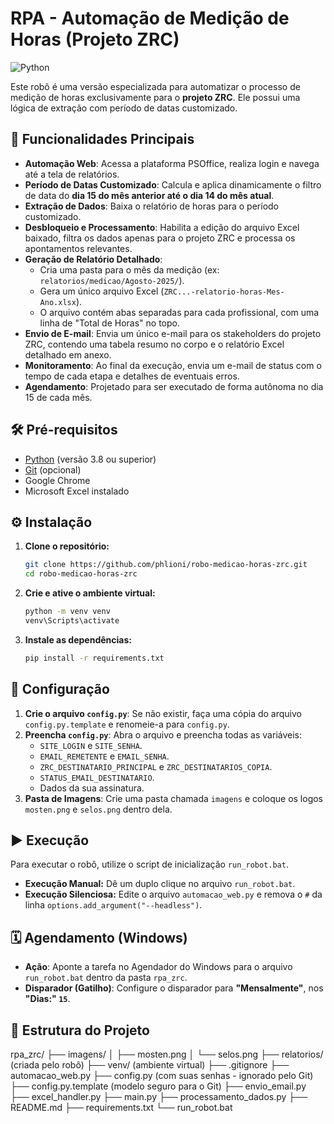 # RPA - Automação de Medição de Horas (Projeto ZRC)

![Python](https://img.shields.io/badge/Python-3.8+-blue.svg)

Este robô é uma versão especializada para automatizar o processo de medição de horas exclusivamente para o **projeto ZRC**. Ele possui uma lógica de extração com período de datas customizado.

## 🚀 Funcionalidades Principais

- **Automação Web**: Acessa a plataforma PSOffice, realiza login e navega até a tela de relatórios.
- **Período de Datas Customizado**: Calcula e aplica dinamicamente o filtro de data do **dia 15 do mês anterior até o dia 14 do mês atual**.
- **Extração de Dados**: Baixa o relatório de horas para o período customizado.
- **Desbloqueio e Processamento**: Habilita a edição do arquivo Excel baixado, filtra os dados apenas para o projeto ZRC e processa os apontamentos relevantes.
- **Geração de Relatório Detalhado**:
  - Cria uma pasta para o mês da medição (ex: `relatorios/medicao/Agosto-2025/`).
  - Gera um único arquivo Excel (`ZRC...-relatorio-horas-Mes-Ano.xlsx`).
  - O arquivo contém abas separadas para cada profissional, com uma linha de "Total de Horas" no topo.
- **Envio de E-mail**: Envia um único e-mail para os stakeholders do projeto ZRC, contendo uma tabela resumo no corpo e o relatório Excel detalhado em anexo.
- **Monitoramento**: Ao final da execução, envia um e-mail de status com o tempo de cada etapa e detalhes de eventuais erros.
- **Agendamento**: Projetado para ser executado de forma autônoma no dia 15 de cada mês.

## 🛠️ Pré-requisitos

- [Python](https://www.python.org/downloads/) (versão 3.8 ou superior)
- [Git](https://git-scm.com/downloads/) (opcional)
- Google Chrome
- Microsoft Excel instalado

## ⚙️ Instalação

1.  **Clone o repositório:**

    ```bash
    git clone https://github.com/phlioni/robo-medicao-horas-zrc.git
    cd robo-medicao-horas-zrc
    ```

2.  **Crie e ative o ambiente virtual:**

    ```bash
    python -m venv venv
    venv\Scripts\activate
    ```

3.  **Instale as dependências:**
    ```bash
    pip install -r requirements.txt
    ```

## 📝 Configuração

1.  **Crie o arquivo `config.py`**: Se não existir, faça uma cópia do arquivo `config.py.template` e renomeie-a para `config.py`.
2.  **Preencha `config.py`**: Abra o arquivo e preencha todas as variáveis:
    - `SITE_LOGIN` e `SITE_SENHA`.
    - `EMAIL_REMETENTE` e `EMAIL_SENHA`.
    - `ZRC_DESTINATARIO_PRINCIPAL` e `ZRC_DESTINATARIOS_COPIA`.
    - `STATUS_EMAIL_DESTINATARIO`.
    - Dados da sua assinatura.
3.  **Pasta de Imagens**: Crie uma pasta chamada `imagens` e coloque os logos `mosten.png` e `selos.png` dentro dela.

## ▶️ Execução

Para executar o robô, utilize o script de inicialização `run_robot.bat`.

- **Execução Manual:** Dê um duplo clique no arquivo `run_robot.bat`.
- **Execução Silenciosa:** Edite o arquivo `automacao_web.py` e remova o `#` da linha `options.add_argument("--headless")`.

## 🗓️ Agendamento (Windows)

- **Ação**: Aponte a tarefa no Agendador do Windows para o arquivo `run_robot.bat` dentro da pasta `rpa_zrc`.
- **Disparador (Gatilho)**: Configure o disparador para **"Mensalmente"**, nos **"Dias:" `15`**.

## 📂 Estrutura do Projeto
rpa_zrc/
├── imagens/
│   ├── mosten.png
│   └── selos.png
├── relatorios/             (criada pelo robô)
├── venv/                   (ambiente virtual)
├── .gitignore
├── automacao_web.py
├── config.py               (com suas senhas - ignorado pelo Git)
├── config.py.template      (modelo seguro para o Git)
├── envio_email.py
├── excel_handler.py
├── main.py
├── processamento_dados.py
├── README.md
├── requirements.txt
└── run_robot.bat